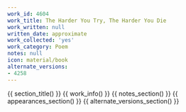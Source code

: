 ```yaml
---
work_id: 4604
work_title: The Harder You Try, The Harder You Die
work_written: null
written_date: approximate
work_collected: 'yes'
work_category: Poem
notes: null
icon: material/book
alternate_versions:
- 4258
---
```


{{ section_title() }}
{{ work_info() }}
{{ notes_section() }}
{{ appearances_section() }}
{{ alternate_versions_section() }}